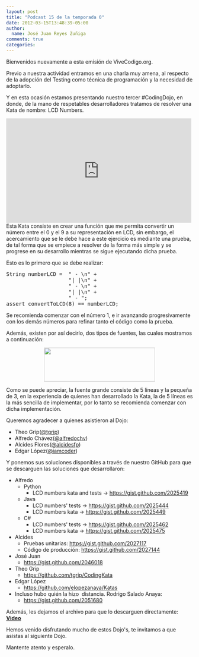 ```yaml
---
layout: post
title: "Podcast 15 de la temporada 0"
date: 2012-03-15T13:48:39-05:00
author:
  name: José Juan Reyes Zuñiga
comments: true
categories: 
---
```


Bienvenidos nuevamente a esta emisión de ViveCodigo.org.

Previo a nuestra actividad entramos en una charla muy amena, al respecto de la adopción del Testing como técnica de programación y la necesidad de adoptarlo.

Y en esta ocasión estamos presentando nuestro tercer #CodingDojo, en donde, de la mano de respetables desarrolladores tratamos de resolver una Kata de nombre: LCD Numbers.

<iframe src="http://player.vimeo.com/video/38532924" height="281" width="500" allowfullscreen="" frameborder="0"></iframe>
<!-- more -->
Esta Kata consiste en crear una función que me permita convertir un número entre el 0 y el 9 a su representación en LCD, sin embargo, el acercamiento que se le debe hace a este ejercicio es mediante una prueba, de tal forma que se empiece a resolver de la forma más simple y se progrese en su desarrollo mientras se sigue ejecutando dicha prueba.

Esto es lo primero que se debe realizar:
<pre class="brush:java;">String numberLCD =  " - \n" +
                    "| |\n" +
                    " - \n" +
                    "| |\n" +
                    " - ";
assert convertToLCD(8) == numberLCD;</pre>
Se recomienda comenzar con el número 1, e ir avanzando progresivamente con los demás números para refinar tanto el código como la prueba.

Además, existen por así decirlo, dos tipos de fuentes, las cuales mostramos a continuación:
<p style="text-align: center;"><a href="http://vivecodigo.org/2012/03/15/podcast-15-de-la-temporada-0/ang-2qycaaii4-h-jpg-large/" rel="attachment wp-att-268"><img class="size-medium wp-image-268 aligncenter" title="Ang-2qYCAAIi4-h.jpg-large" alt="" src="/vive-codigo-HugoMigration/images/Ang-2qYCAAIi4-h.jpg-large-300x91.jpg" width="300" height="91" /></a></p>
Como se puede apreciar, la fuente grande consiste de 5 líneas y la pequeña de 3, en la experiencia de quienes han desarrollado la Kata, la de 5 líneas es la más sencilla de implementar, por lo tanto se recomienda comenzar con dicha implementación.

Queremos agradecer a quienes asistieron al Dojo:
<ul>
  <li>Theo Grip(<a href="http://twitter.com/tgrip">@tgrip</a>)</li>
  <li>Alfredo Chávez(<a href="http://twitter.com/alfredochv">@alfredochv</a>)</li>
  <li>Alcides Flores(<a href="http://twitter.com/alcidesfp">@alcidesfp</a>)</li>
  <li>Edgar López(<a href="http://twitter.com/iamcoder">@iamcoder</a>)</li>
</ul>
Y ponemos sus soluciones disponibles a través de nuestro GitHub para que se descarguen las soluciones que desarrollaron:
<ul>
  <li>Alfredo
<ul>
  <li>Python
<ul>
  <li>LCD numbers kata and tests -&gt; <a href="https://gist.github.com/2025419">https://gist.github.com/2025419</a></li>
</ul>
</li>
  <li>Java
<ul>
  <li>LCD numbers' tests -&gt; <a href="https://gist.github.com/2025444">https://gist.github.com/2025444</a></li>
  <li>LCD numbers kata -&gt; <a href="https://gist.github.com/2025449">https://gist.github.com/2025449</a></li>
</ul>
</li>
  <li>C#
<ul>
  <li>LCD numbers' tests -&gt; <a href="https://gist.github.com/2025462">https://gist.github.com/2025462</a></li>
  <li>LCD numbers kata -&gt; <a href="https://gist.github.com/2025475">https://gist.github.com/2025475</a></li>
</ul>
</li>
</ul>
</li>
  <li>Alcides
<ul>
  <li>Pruebas unitarias: <a href="https://gist.github.com/2027117">https://gist.github.com/2027117</a></li>
  <li>Código de producción: <a href="https://gist.github.com/2027144">https://gist.github.com/2027144</a></li>
</ul>
</li>
  <li>José Juan
<ul>
  <li><a href="https://gist.github.com/2046018">https://gist.github.com/2046018</a></li>
</ul>
</li>
  <li>Theo Grip
<ul>
  <li><a href="https://github.com/tgrip/CodingKata">https://github.com/tgrip/CodingKata</a></li>
</ul>
</li>
  <li>Edgar López
<ul>
  <li><a href="https://github.com/elopezanaya/Katas" target="_blank">https://github.com/elopezanaya/Katas</a></li>
</ul>
</li>
  <li>Incluso hubo quién la hizo  distancia. Rodrigo Salado Anaya:
<ul>
  <li><a href="https://gist.github.com/2051680">https://gist.github.com/2051680</a></li>
</ul>
</li>
</ul>
Además, les dejamos el archivo para que lo descarguen directamente:
<strong>
<a href="http://s3.amazonaws.com/media.vivecodigo.org/podcast/temporada0/ViveCodigo00x15.mov">Video</a>
</strong>

Hemos venido disfrutando mucho de estos Dojo's, te invitamos a que asistas al siguiente Dojo.

Mantente atento y esperalo.